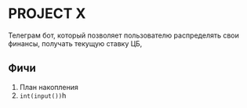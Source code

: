 # PROJECT X

Телеграм бот, который позволяет пользователю распределять свои финансы,
получать текущую ставку ЦБ, 

## Фичи
1. План накопления
2. ```int(input())```h 